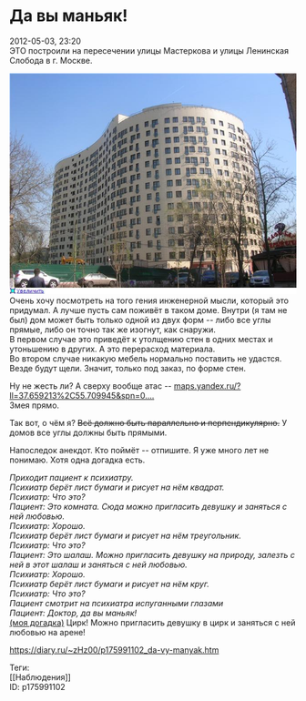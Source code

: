 Да вы маньяк!
==============

   
 2012-05-03, 23:20   
  ЭТО построили на пересечении улицы Мастеркова и улицы Ленинская Слобода в г. Москве.   
   
   [![](pics/dbc50f861c13t.jpg)](http://radikal.ru/F/s019.radikal.ru/i631/1205/c0/dbc50f861c13.jpg)     
 Очень хочу посмотреть на того гения инженерной мысли, который это придумал. А лучше пусть сам поживёт в таком доме. Внутри (я там не был) дом может быть только одной из двух форм -- либо все углы прямые, либо он точно так же изогнут, как снаружи.   
 В первом случае это приведёт к утолщению стен в одних местах и утоньшению в других. А это перерасход материала.   
 Во втором случае никакую мебель нормально поставить не удастся. Везде будут щели. Значит, только под заказ, по форме стен.   
   
 Ну не жесть ли? А сверху вообще атас --  [maps.yandex.ru/?ll=37.659213%2C55.709945&spn=0....](https://maps.yandex.ru/?ll=37.659213%2C55.709945&spn=0.010085%2C0.004543&z=17&l=map)    
 Змея прямо.   
   
 Так вот, о чём я?  ~~Всё должно быть параллельно и перпендикулярно.~~  У домов все углы должны быть прямыми.   
   
 Напоследок анекдот. Кто поймёт -- отпишите. Я уже много лет не понимаю. Хотя одна догадка есть.   
   
  *Приходит пациент к психиатру.   
 Психиатр берёт лист бумаги и рисует на нём квадрат.   
 Психиатр: Что это?   
 Пациент: Это комната. Сюда можно пригласить девушку и заняться с ней любовью.   
 Психиатр: Хорошо.   
 Психиатр берёт лист бумаги и рисует на нём треугольник.   
 Психиатр: Что это?   
 Пациент: Это шалаш. Можно пригласить девушку на природу, залезть с ней в этот шалаш и заняться с ней любовью.   
 Психиатр: Хорошо.   
 Психиатр берёт лист бумаги и рисует на нём круг.   
 Психиатр: Что это?   
 Пациент смотрит на психиатра испуганными глазами   
 Пациент: Доктор, да вы маньяк!*    
  [(моя догадка)](https://zHz00.diary.ru/p175991102.htm?index=1#linkmore175991102m1)    Цирк! Можно пригласить девушку в цирк и заняться с ней любовью на арене!     
    
 <https://diary.ru/~zHz00/p175991102_da-vy-manyak.htm>   
   
 Теги:   
 [[Наблюдения]]   
 ID: p175991102